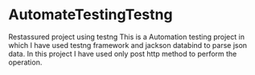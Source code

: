 # AutomateTestingTestng
Restassured project using testng
This is a Automation testing project in which I have used testng framework and jackson databind to parse json data. In this project I have used only post http method to perform
the operation.
